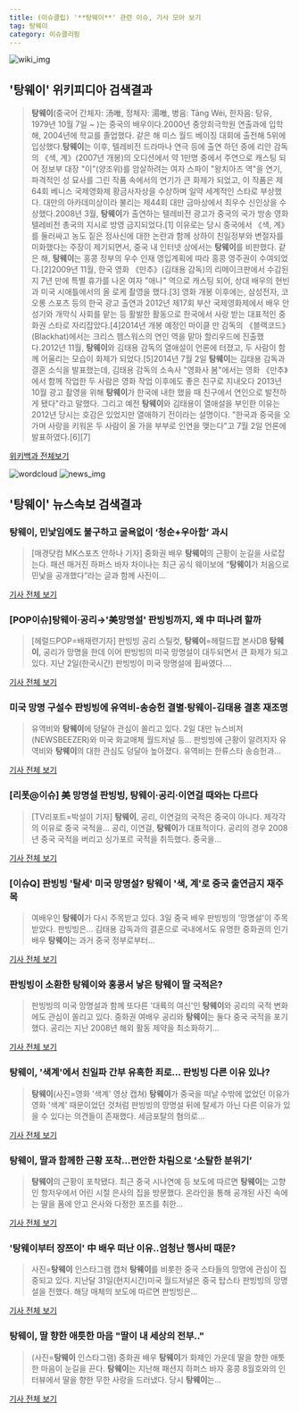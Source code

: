 ```yaml
---
title: (이슈클립) '**탕웨이**' 관련 이슈, 기사 모아 보기
tag: 탕웨이
category: 이슈클리핑
---
```

![wiki_img](https://user-images.githubusercontent.com/42597476/44503234-41136a80-a6d0-11e8-9071-6fc6418eafe4.png)
## **'**탕웨이**'** 위키피디아 검색결과
>**탕웨이**(중국어 간체자: 汤唯, 정체자: 湯唯, 병음: Tāng Wéi, 한자음: 탕유, 1979년 10월 7일 ~ )는 중국의 배우이다.2000년 중앙희극학원 연출과에 입학해, 2004년에 학교를 졸업했다. 같은 해 미스 월드 베이징 대회에 출전해 5위에 입상했다.**탕웨이**는 이후, 텔레비전 드라마나 연극 등에 출연 하던 중에 리안 감독의 《색, 계》(2007년 개봉)의 오디션에서 약 1만명 중에서 주연으로 캐스팅 되어 정보부 대장 "이"(양조위)를 암살하려는 여자 스파이 "왕치아즈 역"을 연기, 파격적인 성 묘사를 그린 작품 속에서의 연기가 큰 화제가 되었고, 이 작품은 제64회 베니스 국제영화제 황금사자상을 수상하며 일약 세계적인 스타로 부상했다. 대만의 아카데미상이라 불리는 제44회 대만 금마상에서 최우수 신인상을 수상했다.2008년 3월, **탕웨이**가 출연하는 텔레비전 광고가 중국의 국가 방송 영화 텔레비전 총국의 지시로 방영 금지되었다.[1] 이유로는 당시 중국에서 《색, 계》를 둘러싸고 농도 짙은 정사신에 대한 논란과 함께 상하이 친일정부와 변절자를 미화했다는 주장이 제기되면서, 중국 내 인터넷 상에서는 **탕웨이**를 비판했다. 같은 해, **탕웨이**는 홍콩 정부의 우수 인재 영입계획에 따라 홍콩 영주권이 수여되었다.[2]2009년 11월, 한국 영화 《만추》(김태용 감독)의 리메이크판에서 수감된 지 7년 만에 특별 휴가를 나온 여자 "애나" 역으로 캐스팅 되어, 상대 배우의 현빈과 미국 시애틀에서의 올 로케 촬영을 했다.[3] 영화 개봉 이후에는, 삼성전자, 코오롱 스포츠 등의 한국 광고 출연과 2012년 제17회 부산 국제영화제에서 배우 안성기와 개막식 사회를 맡는 등 활발한 활동으로 한국에서 사랑 받는 대표적인 중화권 스타로 자리잡았다.[4]2014년 개봉 예정인 마이클 만 감독의 《블랙코드》(Blackhat)에서는 크리스 헴스워스의 연인 역을 맡아 할리우드에 진출했다.2012년 11월, **탕웨이**와 김태용 감독의 열애설이 언론에 터졌고, 두 사람이 함께 어울리는 모습이 화제가 되었다.[5]2014년 7월 2일 **탕웨이**는 김태용 감독과 결혼 소식을 발표했는데, 김태용 감독의 소속사 "영화사 봄"에서는 영화 《만추》에서 함께 작업한 두 사람은 영화 작업 이후에도 좋은 친구로 지내오다 2013년 10월 광고 촬영을 위해 **탕웨이**가 한국에 내한 했을 때 친구에서 연인으로 발전하게 됐다"라고 말했다. 그리고 예전 **탕웨이**와 김태용이 열애설을 부인한 이유는 2012년 당시는 호감은 있었지만 열애하기 전이라는 설명이다. "한국과 중국을 오가며 사랑을 키워온 두 사람이 올 가을 부부로 인연을 맺는다"고 7월 2일 언론에 발표하였다.[6][7]

<a href="https://ko.wikipedia.org/wiki/탕웨이" target="_blank">위키백과 전체보기</a>

![wordcloud](https://s3.ap-northeast-2.amazonaws.com/lyrics101-wordcloud/2018-09-03-1535971616.png)
![news_img](https://user-images.githubusercontent.com/42597476/44507050-1206f400-a6e4-11e8-8d98-7ffbfebb353f.png)
## **'**탕웨이**'** 뉴스속보 검색결과
### **탕웨이**, 민낯임에도 불구하고 굴욕없이 ‘청순+우아함’ 과시

>[매경닷컴 MK스포츠 안하나 기자] 중화권 배우 **탕웨이**의 근황이 눈길을 사로잡는다. 패션 매거진 하퍼스 바자 차이나는 최근 공식 웨이보에 “**탕웨이**가 처음으로 민낯을 공개했다”라는 글과 함께 사진이...

<a href="http://sports.mk.co.kr/view.php?year=2018&no=554753" target="_blank">기사 전체 보기</a>

### [POP이슈]**탕웨이**·공리→'美망명설' 판빙빙까지, 왜 中 떠나려 할까

>[헤럴드POP=배재련기자] 판빙빙 공리 스틸컷, **탕웨이**=헤럴드팝 본사DB **탕웨이**, 공리가 망명을 한데 이어 판빙빙의 미국 망명설이 대두되면서 큰 화제가 되고 있다. 지난 2일(한국시간) 판빙빙이 미국 망명설에 휩싸였다....

<a href="http://biz.heraldcorp.com/view.php?ud=201809031820450353284_1" target="_blank">기사 전체 보기</a>

### 미국 망명 구설수 판빙빙에 유역비-송승헌 결별·**탕웨이**-김태용 결혼 재조명

>유역비와 **탕웨이**에 덩달아 관심이 쏠리고 있다. 2일 대만 뉴스비저(NEWSBEEZER)와 미국 화교매체 월드저널 등... 판빙빙에 근황이 알려지자 유역비와 **탕웨이**의 대한 관심도 덩달아 높아졌다. 유역비는 한류스타 송승헌과...

<a href="http://www.asiatoday.co.kr/view.php?key=20180903001846418" target="_blank">기사 전체 보기</a>

### [리폿@이슈] 美 망명설 판빙빙, **탕웨이**·공리·이연걸 때와는 다르다

>[TV리포트=박설이 기자] **탕웨이**, 공리, 이연걸의 국적은 중국이 아니다. 제각각의 이유로 중국 국적을... 공리, 이연걸, **탕웨이**가 대표적이다. 공리의 경우 2008년 중국 국적을 버리고 싱가포르 국적을 취득했다. 중국을...

<a href="http://www.tvreport.co.kr/?c=news&m=newsview&idx=1077978" target="_blank">기사 전체 보기</a>

### [이슈Q] 판빙빙 '탈세' 미국 망명설? **탕웨이** '색, 계'로 중국 출연금지 재주목

>여배우인 **탕웨이**가 다시 주목받고 있다.   3일 중국 배우 판빙빙의 '망명설'이 주목받았다.  판빙빙은... 김태용 감독과의 결혼으로 국내에서도 유명한 중화권의 인기 배우 **탕웨이**는 과거 중국 정부로부터...

<a href="http://www.sportsq.co.kr/news/articleView.html?idxno=301267" target="_blank">기사 전체 보기</a>

### 판빙빙이 소환한 **탕웨이**와 홍콩서 낳은 **탕웨이** 딸 국적은?

>판빙빙의 미국 망명설과 함께 또다른 '대륙의 여신'인 **탕웨이**와 공리의 국적 변화에도 관심이 쏠리고 있다. 중화권 여배우 공리와 **탕웨이**는 둘다 중국 국적을 포기했다. 공리는 지난 2008년 해외 활동 제약을 최소화하기...

<a href="http://news20.busan.com/controller/newsController.jsp?newsId=20180903000149" target="_blank">기사 전체 보기</a>

### **탕웨이**, '색계'에서 친일파 간부 유혹한 죄로… 판빙빙 다른 이유 있나?

>**탕웨이**(사진=영화 '색계' 영상 캡쳐) **탕웨이**가 중국을 떠날 수밖에 없었던 이유가 영화 '색계' 때문이었던 것처럼 판빙빙의 망명설 뒤에 탈세가 아닌 다른 이유가 있을 수 있다는 의견들이 존재했다.   세금포탈의 혐의로...

<a href="http://www.gnmaeil.com/news/articleView.html?idxno=381640" target="_blank">기사 전체 보기</a>

### **탕웨이**, 딸과 함께한 근황 포착…편안한 차림으로 ‘소탈한 분위기’

>**탕웨이**의 근황이 포착됐다. 최근 중국 시나연예 등 보도에 따르면 **탕웨이**는 고향인 항저우에서 어린 시절 은사의 집을 방문했다. 온라인을 통해 공개된 사진 속에는 딸을 품에 안고 은사와 다정한 포즈를 취한...

<a href="http://daily.hankooki.com/lpage/entv/201809/dh20180903165906139020.htm" target="_blank">기사 전체 보기</a>

### '**탕웨이**부터 장쯔이' 中 배우 떠난 이유..엄청난 행사비 때문?

>사진=**탕웨이** 인스타그램 캡처 **탕웨이**를 비롯한 중국 스타들의 망명에 관심이 집중되고 있다. 지난달 31일(현지시간)미국 월드저널은 중국 탑스타 판빙빙의 망명설을 전했다. 해당 매체의 보도에 따르면 판빙빙은...

<a href="http://www.gukjenews.com/news/articleView.html?idxno=985262" target="_blank">기사 전체 보기</a>

### **탕웨이**, 딸 향한 애틋한 마음 "딸이 내 세상의 전부.."

>(사진=**탕웨이** 인스타그램) 중화권 배우 **탕웨이**가 화제인 가운데 딸을 향한 애틋한 마음이 눈길을 끈다. **탕웨이**는 지난해 패션지 하퍼스 바자 홍콩 8월호와의 인터뷰에서 딸을 향한 무한 사랑을 드러냈다. 당시 **탕웨이**는...

<a href="http://www.anewsa.com/detail.php?number=1365601&thread=07r05" target="_blank">기사 전체 보기</a>


